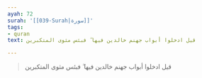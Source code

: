 ```yaml
---
ayah: 72
surah: '[[039-Surah|سورة]]'
tags:
- quran
text: قيل ادخلوا أبواب جهنم خالدين فيها ۖ فبئس مثوى المتكبرين

---
```

> قيل ادخلوا أبواب جهنم خالدين فيها ۖ فبئس مثوى المتكبرين
